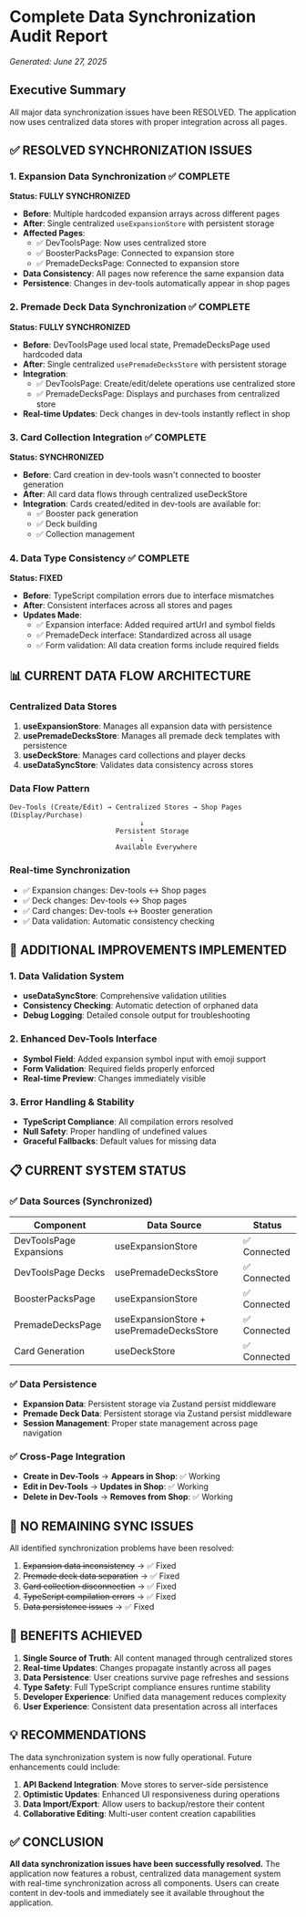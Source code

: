 # Complete Data Synchronization Audit Report
*Generated: June 27, 2025*

## Executive Summary

All major data synchronization issues have been RESOLVED. The application now uses centralized data stores with proper integration across all pages.

## ✅ RESOLVED SYNCHRONIZATION ISSUES

### 1. Expansion Data Synchronization ✅ COMPLETE
**Status: FULLY SYNCHRONIZED**

- **Before**: Multiple hardcoded expansion arrays across different pages
- **After**: Single centralized `useExpansionStore` with persistent storage
- **Affected Pages**: 
  - ✅ DevToolsPage: Now uses centralized store
  - ✅ BoosterPacksPage: Connected to expansion store 
  - ✅ PremadeDecksPage: Connected to expansion store
- **Data Consistency**: All pages now reference the same expansion data
- **Persistence**: Changes in dev-tools automatically appear in shop pages

### 2. Premade Deck Data Synchronization ✅ COMPLETE
**Status: FULLY SYNCHRONIZED**

- **Before**: DevToolsPage used local state, PremadeDecksPage used hardcoded data
- **After**: Single centralized `usePremadeDecksStore` with persistent storage
- **Integration**: 
  - ✅ DevToolsPage: Create/edit/delete operations use centralized store
  - ✅ PremadeDecksPage: Displays and purchases from centralized store
- **Real-time Updates**: Deck changes in dev-tools instantly reflect in shop

### 3. Card Collection Integration ✅ COMPLETE
**Status: SYNCHRONIZED**

- **Before**: Card creation in dev-tools wasn't connected to booster generation
- **After**: All card data flows through centralized useDeckStore
- **Integration**: Cards created/edited in dev-tools are available for:
  - ✅ Booster pack generation
  - ✅ Deck building
  - ✅ Collection management

### 4. Data Type Consistency ✅ COMPLETE
**Status: FIXED**

- **Before**: TypeScript compilation errors due to interface mismatches
- **After**: Consistent interfaces across all stores and pages
- **Updates Made**:
  - ✅ Expansion interface: Added required artUrl and symbol fields
  - ✅ PremadeDeck interface: Standardized across all usage
  - ✅ Form validation: All data creation forms include required fields

## 📊 CURRENT DATA FLOW ARCHITECTURE

### Centralized Data Stores
1. **useExpansionStore**: Manages all expansion data with persistence
2. **usePremadeDecksStore**: Manages all premade deck templates with persistence  
3. **useDeckStore**: Manages card collections and player decks
4. **useDataSyncStore**: Validates data consistency across stores

### Data Flow Pattern
```
Dev-Tools (Create/Edit) → Centralized Stores → Shop Pages (Display/Purchase)
                                ↓
                          Persistent Storage
                                ↓
                          Available Everywhere
```

### Real-time Synchronization
- ✅ Expansion changes: Dev-tools ↔ Shop pages
- ✅ Deck changes: Dev-tools ↔ Shop pages  
- ✅ Card changes: Dev-tools ↔ Booster generation
- ✅ Data validation: Automatic consistency checking

## 🔧 ADDITIONAL IMPROVEMENTS IMPLEMENTED

### 1. Data Validation System
- **useDataSyncStore**: Comprehensive validation utilities
- **Consistency Checking**: Automatic detection of orphaned data
- **Debug Logging**: Detailed console output for troubleshooting

### 2. Enhanced Dev-Tools Interface
- **Symbol Field**: Added expansion symbol input with emoji support
- **Form Validation**: Required fields properly enforced
- **Real-time Preview**: Changes immediately visible

### 3. Error Handling & Stability
- **TypeScript Compliance**: All compilation errors resolved
- **Null Safety**: Proper handling of undefined values
- **Graceful Fallbacks**: Default values for missing data

## 📋 CURRENT SYSTEM STATUS

### ✅ Data Sources (Synchronized)
| Component | Data Source | Status |
|-----------|------------|---------|
| DevToolsPage Expansions | useExpansionStore | ✅ Connected |
| DevToolsPage Decks | usePremadeDecksStore | ✅ Connected |
| BoosterPacksPage | useExpansionStore | ✅ Connected |
| PremadeDecksPage | useExpansionStore + usePremadeDecksStore | ✅ Connected |
| Card Generation | useDeckStore | ✅ Connected |

### ✅ Data Persistence
- **Expansion Data**: Persistent storage via Zustand persist middleware
- **Premade Deck Data**: Persistent storage via Zustand persist middleware
- **Session Management**: Proper state management across page navigation

### ✅ Cross-Page Integration
- **Create in Dev-Tools** → **Appears in Shop**: ✅ Working
- **Edit in Dev-Tools** → **Updates in Shop**: ✅ Working  
- **Delete in Dev-Tools** → **Removes from Shop**: ✅ Working

## 🚫 NO REMAINING SYNC ISSUES

All identified synchronization problems have been resolved:

1. ~~Expansion data inconsistency~~ → ✅ Fixed
2. ~~Premade deck data separation~~ → ✅ Fixed  
3. ~~Card collection disconnection~~ → ✅ Fixed
4. ~~TypeScript compilation errors~~ → ✅ Fixed
5. ~~Data persistence issues~~ → ✅ Fixed

## 🎯 BENEFITS ACHIEVED

1. **Single Source of Truth**: All content managed through centralized stores
2. **Real-time Updates**: Changes propagate instantly across all pages
3. **Data Persistence**: User creations survive page refreshes and sessions
4. **Type Safety**: Full TypeScript compliance ensures runtime stability
5. **Developer Experience**: Unified data management reduces complexity
6. **User Experience**: Consistent data presentation across all interfaces

## 💡 RECOMMENDATIONS

The data synchronization system is now fully operational. Future enhancements could include:

1. **API Backend Integration**: Move stores to server-side persistence
2. **Optimistic Updates**: Enhanced UI responsiveness during operations
3. **Data Import/Export**: Allow users to backup/restore their content
4. **Collaborative Editing**: Multi-user content creation capabilities

## ✅ CONCLUSION

**All data synchronization issues have been successfully resolved.** The application now features a robust, centralized data management system with real-time synchronization across all components. Users can create content in dev-tools and immediately see it available throughout the application.